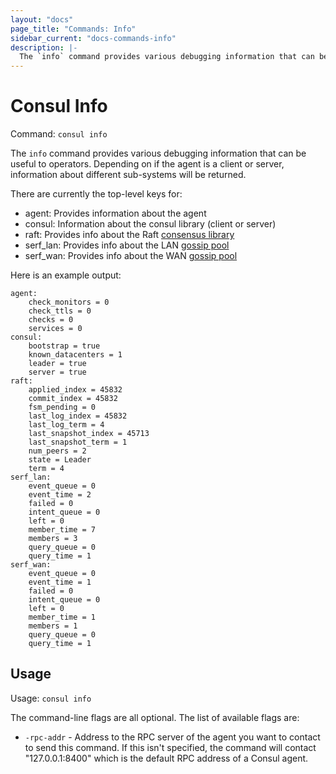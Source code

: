 ```yaml
---
layout: "docs"
page_title: "Commands: Info"
sidebar_current: "docs-commands-info"
description: |-
  The `info` command provides various debugging information that can be useful to operators. Depending on if the agent is a client or server, information about different sub-systems will be returned.
---
```


# Consul Info

Command: `consul info`

The `info` command provides various debugging information that can be
useful to operators. Depending on if the agent is a client or server,
information about different sub-systems will be returned.

There are currently the top-level keys for:

* agent: Provides information about the agent
* consul: Information about the consul library (client or server)
* raft: Provides info about the Raft [consensus library](/docs/internals/consensus.html)
* serf_lan: Provides info about the LAN [gossip pool](/docs/internals/gossip.html)
* serf_wan: Provides info about the WAN [gossip pool](/docs/internals/gossip.html)

Here is an example output:

```text
agent:
    check_monitors = 0
    check_ttls = 0
    checks = 0
    services = 0
consul:
    bootstrap = true
    known_datacenters = 1
    leader = true
    server = true
raft:
    applied_index = 45832
    commit_index = 45832
    fsm_pending = 0
    last_log_index = 45832
    last_log_term = 4
    last_snapshot_index = 45713
    last_snapshot_term = 1
    num_peers = 2
    state = Leader
    term = 4
serf_lan:
    event_queue = 0
    event_time = 2
    failed = 0
    intent_queue = 0
    left = 0
    member_time = 7
    members = 3
    query_queue = 0
    query_time = 1
serf_wan:
    event_queue = 0
    event_time = 1
    failed = 0
    intent_queue = 0
    left = 0
    member_time = 1
    members = 1
    query_queue = 0
    query_time = 1
```

## Usage

Usage: `consul info`

The command-line flags are all optional. The list of available flags are:

* `-rpc-addr` - Address to the RPC server of the agent you want to contact
  to send this command. If this isn't specified, the command will contact
  "127.0.0.1:8400" which is the default RPC address of a Consul agent.

